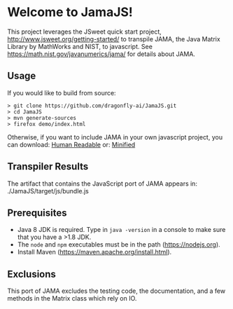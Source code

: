 # Welcome to JamaJS!

This project leverages the JSweet quick start project, http://www.jsweet.org/getting-started/ to transpile JAMA, the Java Matrix Library by MathWorks and NIST, to javascript.
See https://math.nist.gov/javanumerics/jama/ for details about JAMA.

## Usage

If you would like to build from source:
```
> git clone https://github.com/dragonfly-ai/JamaJS.git
> cd JamaJS
> mvn generate-sources
> firefox demo/index.html
```

Otherwise, if you want to include JAMA in your own javascript project, you can download:
<a href="http://dragonfly.ai/code/JamaJS/JamaJS.js">Human Readable</a> or: <a href="http://dragonfly.ai/code/JamaJS/JamaJS-minified.js">Minified</a>

## Transpiler Results

The artifact that contains the JavaScript port of JAMA appears in: ./JamaJS/target/js/bundle.js

## Prerequisites

- Java 8 JDK is required. Type in ``java -version`` in a console to make sure that you have a >1.8 JDK.
- The `node` and `npm` executables must be in the path (https://nodejs.org).
- Install Maven (https://maven.apache.org/install.html).

## Exclusions

This port of JAMA excludes the testing code, the documentation, and a few methods in the Matrix class which rely on IO.